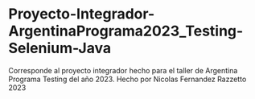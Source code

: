 # Proyecto-Integrador-ArgentinaPrograma2023_Testing-Selenium-Java

Corresponde al proyecto integrador hecho para el taller de Argentina Programa Testing del año 2023.
Hecho por Nicolas Fernandez Razzetto 2023
